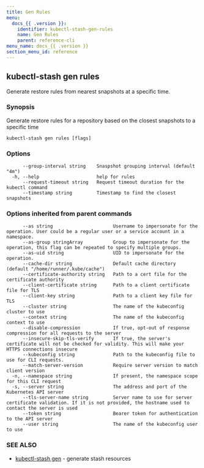 ```yaml
---
title: Gen Rules
menu:
  docs_{{ .version }}:
    identifier: kubectl-stash-gen-rules
    name: Gen Rules
    parent: reference-cli
menu_name: docs_{{ .version }}
section_menu_id: reference
---
```

## kubectl-stash gen rules

Generate restore rules from nearest snapshots at a specific time.

### Synopsis

Generate restore rules for a repository based on the closest snapshots to a specific time

```
kubectl-stash gen rules [flags]
```

### Options

```
      --group-interval string    Snaspshot grouping interval (default "4m")
  -h, --help                     help for rules
      --request-timeout string   Request timeout duration for the kubectl command
      --timestamp string         Timestamp to find the closest snapshots
```

### Options inherited from parent commands

```
      --as string                      Username to impersonate for the operation. User could be a regular user or a service account in a namespace.
      --as-group stringArray           Group to impersonate for the operation, this flag can be repeated to specify multiple groups.
      --as-uid string                  UID to impersonate for the operation.
      --cache-dir string               Default cache directory (default "/home/runner/.kube/cache")
      --certificate-authority string   Path to a cert file for the certificate authority
      --client-certificate string      Path to a client certificate file for TLS
      --client-key string              Path to a client key file for TLS
      --cluster string                 The name of the kubeconfig cluster to use
      --context string                 The name of the kubeconfig context to use
      --disable-compression            If true, opt-out of response compression for all requests to the server
      --insecure-skip-tls-verify       If true, the server's certificate will not be checked for validity. This will make your HTTPS connections insecure
      --kubeconfig string              Path to the kubeconfig file to use for CLI requests.
      --match-server-version           Require server version to match client version
  -n, --namespace string               If present, the namespace scope for this CLI request
  -s, --server string                  The address and port of the Kubernetes API server
      --tls-server-name string         Server name to use for server certificate validation. If it is not provided, the hostname used to contact the server is used
      --token string                   Bearer token for authentication to the API server
      --user string                    The name of the kubeconfig user to use
```

### SEE ALSO

* [kubectl-stash gen](/docs/reference/cli/kubectl-stash_gen.md)	 - generate stash resources

